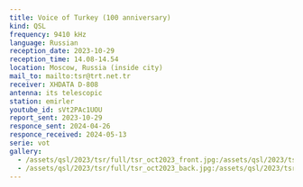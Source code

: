```yaml
---
title: Voice of Turkey (100 anniversary)
kind: QSL
frequency: 9410 kHz
language: Russian
reception_date: 2023-10-29
reception_time: 14.08-14.54
location: Moscow, Russia (inside city)
mail_to: mailto:tsr@trt.net.tr
receiver: XHDATA D-808
antenna: its telescopic
station: emirler
youtube_id: sVt2PAc1UOU
report_sent: 2023-10-29
responce_sent: 2024-04-26
responce_received: 2024-05-13
serie: vot
gallery:
  - /assets/qsl/2023/tsr/full/tsr_oct2023_front.jpg:/assets/qsl/2023/tsr/small/tsr_oct2023_front.jpg
  - /assets/qsl/2023/tsr/full/tsr_oct2023_back.jpg:/assets/qsl/2023/tsr/small/tsr_oct2023_back.jpg
---
```


